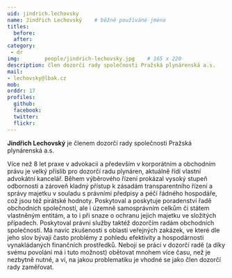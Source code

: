 ```yaml
---
uid: jindrich.lechovsky
name: Jindřich Lechovský	# běžně používáné jméno
titles:
  before:
  after: 
category:
 - dr
img: 		people/jindrich-lechovsky.jpg    # 165 x 220
description: člen dozorčí rady společnosti Pražská plynárenská a.s.
mail:
- lechovsky@lbak.cz
mob: 
orddr: 17
profiles:
  github:                 
  facebook: 		  
  twitter: 		  
  flickr:     		  
---
```


**Jindřich Lechovský** je členem dozorčí rady společnosti Pražská plynárenská a.s.

Více než 8 let praxe v advokacii a především v korporátním a obchodním právu je velký příslib pro dozorčí radu plynáren, aktuálně řídí vlastní advokátní kancelář. Během výběrového řízení prokázal vysoký stupeň odbornosti a zároveň kladný přístup k zásadám transparentního řízení a správy majetku v souladu s právními předpisy a péčí řádného hospodáře, což jsou též pirátské hodnoty. Poskytoval a poskytuje poradenství řadě obchodních společností, ale i územně samosprávním celkům či státem vlastněným entitám, a to i při snaze o ochranu jejich majetku ve složitých případech. Poskytoval právní služby taktéž dozorčím radám obchodních společností. Má navíc zkušenosti s oblastí veřejných zakázek, ve které dle jeho slov bývají často problémy z pohledu efektivity a hospodárnosti vynakládaných finančních prostředků. Nebojí se práci v dozorčí radě (a díky svému povolání má i tuto možnost) obětovat mnohem více času, než je nezbytně nutné, a ví, na jakou problematiku je vhodné se jako člen dozorčí rady zaměřovat.
